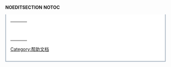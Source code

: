__NOEDITSECTION__ __NOTOC__

<div style="border:2px solid #A3B1BF; padding:.5em 1em 1em 1em; border-top:none; background-color:#fff; color:#000">

<table>
<tbody>
<tr class="odd">
<td></td>
<td><p> </p></td>
<td></td>
</tr>
</tbody>
</table>

[Category:帮助文档](https://zh.wikipedia.org/wiki/Category:帮助文档 "wikilink")